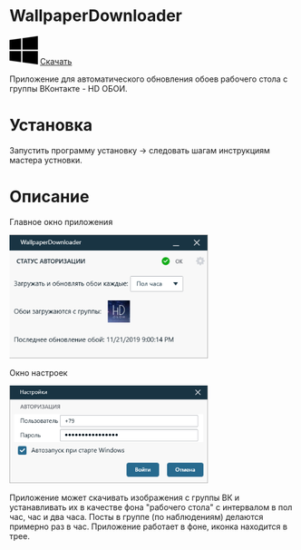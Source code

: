 # WallpaperDownloader

[![Download](https://github.com/CauMoH/WallpaperDownloader/blob/master/WallpaperDownloader/Views/Images/windows-logo.png)](https://github.com/CauMoH/WallpaperDownloader/raw/master/WallpaperDownloader/Setup/Output/WallpaperDownloader_v_1.0.0.0_setup.exe)  [Скачать](https://github.com/CauMoH/WallpaperDownloader/raw/master/WallpaperDownloader/Setup/Output/WallpaperDownloader_v_1.0.0.0_setup.exe)

Приложение для автоматического обновления обоев рабочего стола с группы ВКонтакте - HD ОБОИ.


# Установка
Запустить программу установку -> следовать шагам инструкциям мастера устновки.

# Описание

<p align="center">
  <p>Главное окно приложения</p>
  <img src="https://github.com/CauMoH/WallpaperDownloader/blob/master/WallpaperDownloader/Screens/Main.png" width="350" title="hover text">
</p>

<p align="center">
  <p>Окно настроек</p>
  <img src="https://github.com/CauMoH/WallpaperDownloader/blob/master/WallpaperDownloader/Screens/Settings.png" width="350" title="hover text">
</p>

Приложение может скачивать изображения с группы ВК и устанавливать их в качестве фона "рабочего стола" с интервалом в пол час, час и два часа.
Посты в группе (по наблюдениям) делаются примерно раз в час.
Приложение работает в фоне, иконка находится в трее.
